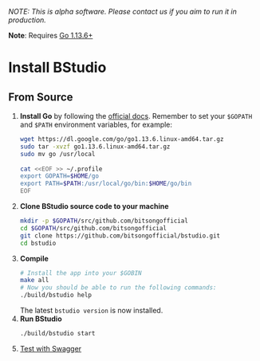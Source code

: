 _NOTE: This is alpha software. Please contact us if you aim to run it in production._

**Note**: Requires [Go 1.13.6+](https://golang.org/dl/)

# Install BStudio

## From Source
1. **Install Go** by following the [official docs](https://golang.org/doc/install). Remember to set your `$GOPATH` and `$PATH` environment variables, for example:
    ```bash
    wget https://dl.google.com/go/go1.13.6.linux-amd64.tar.gz
    sudo tar -xvzf go1.13.6.linux-amd64.tar.gz
    sudo mv go /usr/local
     
    cat <<EOF >> ~/.profile  
    export GOPATH=$HOME/go  
    export PATH=$PATH:/usr/local/go/bin:$HOME/go/bin  
    EOF
    ```
2. **Clone BStudio source code to your machine**
    ```bash
    mkdir -p $GOPATH/src/github.com/bitsongofficial
    cd $GOPATH/src/github.com/bitsongofficial
    git clone https://github.com/bitsongofficial/bstudio.git
    cd bstudio
    ```
3. **Compile**
    ```bash
    # Install the app into your $GOBIN
    make all
    # Now you should be able to run the following commands:
    ./build/bstudio help
    ```
    The latest `bstudio version` is now installed.
3. **Run BStudio**
	```bash
	./build/bstudio start
	```
5. [Test with Swagger](http://localhost:1347/swagger/index.html)
